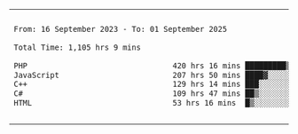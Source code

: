 

<table border="0">
 <tr>
  <td>
  
 
 <!--START_SECTION:waka-->

```txt
From: 16 September 2023 - To: 01 September 2025

Total Time: 1,105 hrs 9 mins

PHP                                420 hrs 16 mins █████████▒░░░░░░░░░░░░░░░   37.62 %
JavaScript                         207 hrs 50 mins ████▓░░░░░░░░░░░░░░░░░░░░   18.60 %
C++                                129 hrs 14 mins ███░░░░░░░░░░░░░░░░░░░░░░   11.57 %
C#                                 109 hrs 47 mins ██▒░░░░░░░░░░░░░░░░░░░░░░   09.83 %
HTML                               53 hrs 16 mins  █▒░░░░░░░░░░░░░░░░░░░░░░░   04.77 %
```

<!--END_SECTION:waka-->
  </td>
    <td>
   <div align="start">
        <a href="https://open.spotify.com/user/dxso20he52f5d4ti73duavf95">
        <img width="200px" src="https://spotify-github-profile.kittinanx.com/api/view.svg?uid=dxso20he52f5d4ti73duavf95&cover_image=true&theme=default&show_offline=false&background_color=121212&interchange=false" alt="Spotify Now Playing">
    </a>
</div> 

  </td>
 </tr>

</table>

